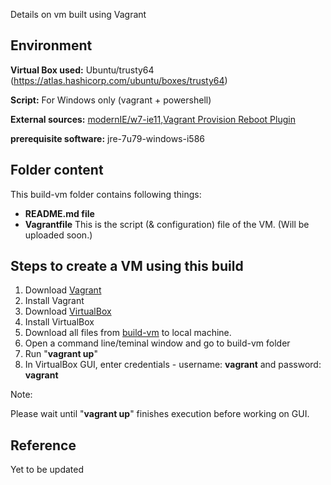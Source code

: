 Details on vm built using Vagrant

Environment
------
__Virtual Box used:__ Ubuntu/trusty64 (https://atlas.hashicorp.com/ubuntu/boxes/trusty64)

__Script:__ For Windows only (vagrant + powershell)

__External sources:__ [modernIE/w7-ie11](https://atlas.hashicorp.com/modernIE/boxes/w7-ie11),[Vagrant Provision Reboot Plugin](https://github.com/exratione/vagrant-provision-reboot)

__prerequisite software:__ jre-7u79-windows-i586


Folder content
-----
This build-vm folder contains following things:
- __README.md file__
- __Vagrantfile__
  This is the script (& configuration) file of the VM. (Will be uploaded soon.)


Steps to create a VM using this build
-----

1. Download [Vagrant](https://www.vagrantup.com/)
2. Install Vagrant
3. Download [VirtualBox](https://www.virtualbox.org/wiki/Downloads)
4. Install VirtualBox
5. Download all files from [build-vm](https://github.com/SoftwareEngineeringToolDemos/ICSE-2014-Atlas/tree/master/build-vm) to local machine.
6. Open a command line/teminal window and go to build-vm folder
7. Run "__vagrant up__"
8. In VirtualBox GUI, enter credentials - username: __vagrant__ and password: __vagrant__

Note:

Please wait until "__vagrant up__" finishes execution before working on GUI.


Reference
-----
Yet to be updated


